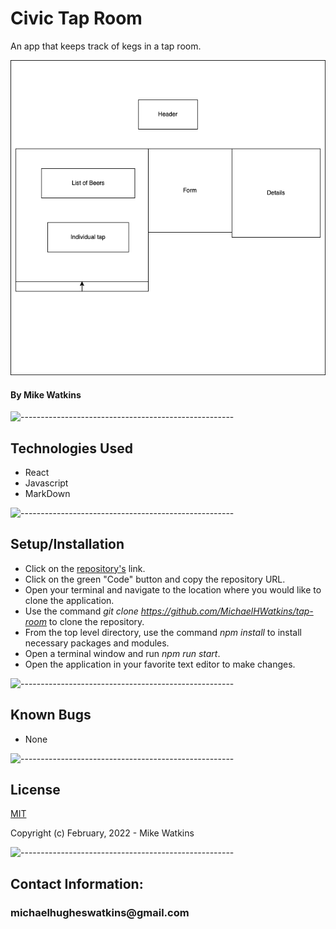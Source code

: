 # Civic Tap Room
An app that keeps track of kegs in a tap room.

<img src="./src/taproom.png"
     alt="Taproom diagram"
     />

#### By Mike Watkins

![-----------------------------------------------------](https://raw.githubusercontent.com/andreasbm/readme/master/assets/lines/aqua.png)

## Technologies Used
* React
* Javascript
* MarkDown

![-----------------------------------------------------](https://raw.githubusercontent.com/andreasbm/readme/master/assets/lines/aqua.png)

## Setup/Installation 
* Click on the [repository's](https://github.com/MichaelHWatkins/tap-room) link.
* Click on the green "Code" button and copy the repository URL.
* Open your terminal and navigate to the location where you would like to clone the application.
* Use the command _git clone https://github.com/MichaelHWatkins/tap-room_ to clone the repository.
* From the top level directory, use the command _npm install_ to install necessary packages and modules.	
* Open a terminal window and run _npm run start_.
* Open the application in your favorite text editor to make changes.

![-----------------------------------------------------](https://raw.githubusercontent.com/andreasbm/readme/master/assets/lines/aqua.png)


## Known Bugs
* None
  
![-----------------------------------------------------](https://raw.githubusercontent.com/andreasbm/readme/master/assets/lines/aqua.png)



## License

[MIT](https://choosealicense.com/licenses/mit/)

Copyright (c) February, 2022 -  Mike Watkins 

![-----------------------------------------------------](https://raw.githubusercontent.com/andreasbm/readme/master/assets/lines/aqua.png)


## Contact Information:

<h3>michaelhugheswatkins@gmail.com</h3>